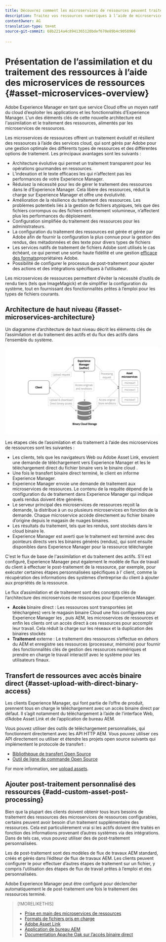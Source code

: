```yaml
---
title: Découvrez comment les microservices de ressources peuvent traiter vos ressources numériques dans le cloud
description: Traitez vos ressources numériques à l’aide de microservices de traitement des ressources natifs et évolutifs en mode cloud.
contentOwner: AG
translation-type: tm+mt
source-git-commit: 68b2214a4c8941365120bdef670e89b4c9058966

---
```



# Présentation de l’assimilation et du traitement des ressources à l’aide des microservices de ressources {#asset-microservices-overview}

<!--
First half of content at https://git.corp.adobe.com/aklimets/project-nui/blob/master/docs/Project-Nui-Asset-Compute-Service.md is useful for this article.
TBD: Post-GA we will provide detailed information at \help\assets\asset-microservices-configure-and-use.md. However, for GA, all information is added, in short, in this article.
-->

Adobe Experience Manager en tant que service Cloud offre un moyen natif du cloud d’exploiter les applications et les fonctionnalités d’Experience Manager. L&#39;un des éléments clés de cette nouvelle architecture est l&#39;assimilation et le traitement des ressources, alimentés par les microservices de ressources.

Les microservices de ressources offrent un traitement évolutif et résilient des ressources à l’aide des services cloud, qui sont gérés par Adobe pour une gestion optimale des différents types de ressources et des différentes options de traitement. Les principaux avantages sont les suivants :

* Architecture évolutive qui permet un traitement transparent pour les opérations gourmandes en ressources.
* L’indexation et le texte efficaces  les  qui n’affectent pas les performances de votre  Experience Manager.
* Réduisez la nécessité pour les de gérer le traitement des ressources dans le  d’Experience Manager. Cela libère des ressources, réduit la charge sur Experience Manager et offre une évolutivité.
* Amélioration de la résilience du traitement des ressources. Les problèmes potentiels liés à la gestion de fichiers atypiques, tels que des fichiers corrompus ou des fichiers extrêmement volumineux, n’affectent plus les performances du déploiement.
* Configuration simplifiée du traitement des ressources pour les administrateurs.
* La configuration du traitement des ressources est gérée et gérée par Adobe afin de fournir la configuration la plus connue pour la gestion des rendus, des métadonnées et des  texte  pour divers types de fichiers
* Les services natifs de traitement de fichiers Adobe sont utilisés le cas échéant, ce qui permet une sortie haute fidélité et une gestion [efficace des formats](file-format-support.md)propriétaires Adobe.
* Possibilité de configurer le processus de post-traitement pour ajouter des actions et des intégrations spécifiques à l’utilisateur.

Les microservices de ressources permettent d’éviter la nécessité d’outils de rendu tiers (tels que ImageMagick) et de simplifier la configuration du système, tout en fournissant des fonctionnalités prêtes à l’emploi pour les types de fichiers courants.

## Architecture de haut niveau {#asset-microservices-architecture}

Un diagramme d’architecture de haut niveau décrit les éléments clés de l’assimilation et du traitement des actifs et du flux des actifs dans l’ensemble du système.

<!-- Proposed DRAFT diagram for asset microservices overview - see section "Asset processing - high-level diagram" in the PPTX deck

https://adobe-my.sharepoint.com/personal/gklebus_adobe_com/_layouts/15/guestaccess.aspx?guestaccesstoken=jexDC5ZnepXSt6dTPciH66TzckS1BPEfdaZuSgHugL8%3D&docid=2_1ec37f0bd4cc74354b4f481cd420e07fc&rev=1&e=CdgElS
-->

![Importation et traitement des ressources avec](assets/asset-microservices-overview.png "des microservices de ressourcesImportation et traitement des ressources avec des microservices de ressources")

Les étapes clés de l’assimilation et du traitement à l’aide des microservices de ressources sont les suivantes :

* Les clients, tels que les navigateurs Web ou Adobe Asset Link, envoient une demande de téléchargement vers Experience Manager et les  le téléchargement direct du fichier binaire vers le  binaire cloud .
* Une fois le transfert binaire direct terminé, le client en informe Experience Manager.
* Experience Manager envoie une demande de traitement aux microservices de ressources. Le contenu de la requête dépend de la configuration du de traitement dans Experience Manager qui indique quels rendus doivent être générés.
* Le serveur principal des microservices de ressources reçoit la demande, la distribue à un ou plusieurs microservices en fonction de la demande. Chaque microservice accède directement au fichier binaire d’origine depuis le magasin de nuages binaires.
* Les résultats du traitement, tels que les rendus, sont stockés dans le cloud binaire  le.
* Experience Manager est averti que le traitement est terminé avec des pointeurs directs vers les binaires générés (rendus), qui sont ensuite disponibles dans Experience Manager pour la ressource téléchargée

C&#39;est le flux de base de l&#39;assimilation et du traitement des actifs. S’il est configuré, Experience Manager peut également le modèle de flux de travail du client à effectuer le post-traitement de la ressource, par exemple, pour exécuter certaines étapes personnalisées spécifiques à l’ client, comme la récupération des informations des systèmes d’entreprise du client à ajouter aux propriétés de la ressource.

Le flux d’assimilation et de traitement sont des concepts clés de l’architecture des microservices de ressources pour Experience Manager.

* **Accès** binaire direct : Les ressources sont transportées (et téléchargées) vers le magasin binaire Cloud une fois configurées pour Experience Manager  les , puis AEM, les microservices de ressources et enfin les clients ont un accès direct à ces ressources pour accomplir leur travail. Cela réduit la charge sur les réseaux et la duplication des binaires stockés
* **Traitement** externe : Le traitement des ressources s’effectue en dehors du  AEM  et enregistre ses ressources (processeur, mémoire) pour fournir des fonctionnalités clés de gestion des ressources numériques et prendre en charge le travail interactif avec le système pour les utilisateurs finaux.

## Transfert de ressources avec accès binaire direct {#asset-upload-with-direct-binary-access}

Les clients Experience Manager, qui font partie de l’offre de produit, prennent tous en charge le téléchargement avec un accès binaire direct par défaut. Il s’agit notamment du téléchargement à l’aide de l’interface Web, d’Adobe Asset Link et de l’application de bureau AEM.

Vous pouvez utiliser des outils de téléchargement personnalisés, qui fonctionnent directement avec les API HTTP AEM. Vous pouvez utiliser ces API directement ou utiliser et étendre les projets open source suivants qui implémentent le protocole de transfert :

* [Bibliothèque de transfert Open Source](https://github.com/adobe/aem-upload)
* [Outil de ligne de commande Open Source](https://github.com/adobe/aio-cli-plugin-aem)

For more information, see [upload assets](add-assets.md).

## Ajouter post-traitement personnalisé des ressources {#add-custom-asset-post-processing}

Bien que la plupart des clients doivent obtenir tous leurs besoins de traitement des ressources des microservices de ressources configurables, certains peuvent avoir besoin d’un traitement supplémentaire des ressources. Cela est particulièrement vrai si les actifs doivent être traités en fonction des informations provenant d’autres systèmes via des intégrations. Dans de tels cas, vous pouvez utiliser des  de post-traitement personnalisées.

Les  de post-traitement sont des modèles de flux de travaux AEM standard, créés et gérés dans l’éditeur de flux de travaux AEM. Les clients peuvent configurer le pour effectuer d’autres étapes de traitement sur un fichier, y compris l’utilisation des étapes de flux de travail prêtes à l’emploi et des  personnalisées.

Adobe Experience Manager peut être configuré pour déclencher automatiquement le de post-traitement une fois le traitement des ressources terminé.

<!-- TBD asgupta, Engg: Create some asset-microservices-data-flow-diagram.
-->

>[!MORELIKETHIS]
>
>* [Prise en main des microservices de ressources](asset-microservices-configure-and-use.md)
>* [Formats de fichiers pris en charge](file-format-support.md)
>* [Adobe Asset Link](https://helpx.adobe.com/enterprise/using/adobe-asset-link.html)
>* [Application de bureau AEM](https://docs.adobe.com/content/help/en/experience-manager-desktop-app/using/introduction.html)
>* [Documentation Apache Oak sur l’accès binaire direct](https://jackrabbit.apache.org/oak/docs/features/direct-binary-access.html)

